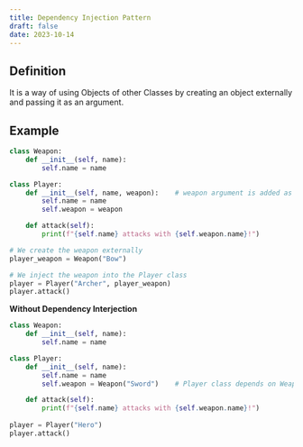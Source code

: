 ```yaml
---
title: Dependency Injection Pattern
draft: false
date: 2023-10-14
---
```


## Definition
It is a way of using Objects of other Classes by creating an object externally and passing it as an argument. 
## Example
```python
class Weapon:
    def __init__(self, name):
        self.name = name

class Player:
    def __init__(self, name, weapon):    # weapon argument is added as a placeholder
        self.name = name
        self.weapon = weapon

    def attack(self):
        print(f"{self.name} attacks with {self.weapon.name}!")

# We create the weapon externally
player_weapon = Weapon("Bow")

# We inject the weapon into the Player class
player = Player("Archer", player_weapon)
player.attack()
```
**Without Dependency Interjection**
```python
class Weapon:
    def __init__(self, name):
        self.name = name

class Player:
    def __init__(self, name):
        self.name = name
        self.weapon = Weapon("Sword")    # Player class depends on Weapon()

    def attack(self):
        print(f"{self.name} attacks with {self.weapon.name}!")
        
player = Player("Hero")
player.attack()
```


